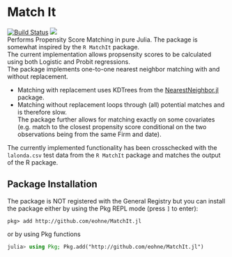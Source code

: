# Match It
[![Build Status](https://github.com/eohne/MatchIt.jl/actions/workflows/CI.yml/badge.svg)](https://github.com/eohne/MatchIt.jl/actions/workflows/CI.yml)
[![][docs-stable-img]][docs-stable-url]  
Performs Propensity Score Matching in pure Julia. The package is somewhat inspired by the `R MatchIt` package.  
The current implementation allows propsensity scores to be calculated using both Logistic and Probit regressions.  
The package implements one-to-one nearest neighbor matching with and without replacement.  
 - Matching with replacement uses KDTrees from the [NearestNeighbor.jl](https://github.com/KristofferC/NearestNeighbors.jl) package. 
 - Matching without replacement loops through (all) potential matches and is therefore slow.  
The package further allows for matching exactly on some covariates (e.g. match to the closest propensity score conditional on the two observations being from the same Firm and date).

The currently implemented functionality has been crosschecked with the `lalonda.csv` test data from the `R MatchIt` package and matches the output of the R package.  

## Package Installation

The package is NOT registered with the General Registry but you can install the package either by using the Pkg REPL mode (press `]` to enter):
```
pkg> add http://github.com/eohne/MatchIt.jl
```
or by using Pkg functions
```julia
julia> using Pkg; Pkg.add("http://github.com/eohne/MatchIt.jl")
```

[docs-stable-img]: https://img.shields.io/badge/docs-dev-blue.svg
[docs-stable-url]: https://eohne.github.io/MatchIt.jl/dev/